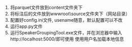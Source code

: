 1. 将parquet文件放到content文件夹下
2. 将标注后的文件放到wwwroot\source文件夹下（网站目录）
3. 配置好config.ini文件, usename随意，默认配置可以不改
4. 运行app.py文件
5. 运行SpeakerGroupingTool.exe文件，并在浏览器中输入http://localhost:5000/即可使用 使用用户名加载本地信息